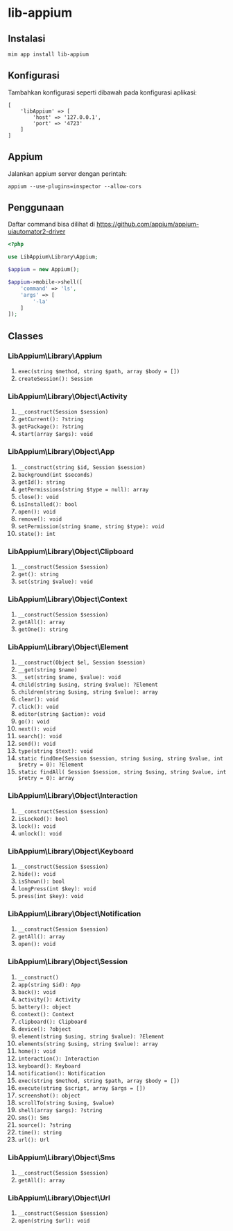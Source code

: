 # lib-appium

## Instalasi

```
mim app install lib-appium
```

## Konfigurasi

Tambahkan konfigurasi seperti dibawah pada konfigurasi aplikasi:

```
[
    'libAppium' => [
        'host' => '127.0.0.1',
        'port' => '4723'
    ]
]
```

## Appium

Jalankan appium server dengan perintah:

```
appium --use-plugins=inspector --allow-cors
```

## Penggunaan

Daftar command bisa dilihat di https://github.com/appium/appium-uiautomator2-driver

```php
<?php

use LibAppium\Library\Appium;

$appium = new Appium();

$appium->mobile->shell([
    'command' => 'ls',
    'args' => [
        '-la'
    ]
]);
```

## Classes

### LibAppium\Library\Appium

1. `exec(string $method, string $path, array $body = [])`
2. `createSession(): Session`

### LibAppium\Library\Object\Activity

1. `__construct(Session $session)`
2. `getCurrent(): ?string`
3. `getPackage(): ?string`
4. `start(array $args): void`

### LibAppium\Library\Object\App

1. `__construct(string $id, Session $session)`
2. `background(int $seconds)`
3. `getId(): string`
4. `getPermissions(string $type = null): array`
5. `close(): void`
6. `isInstalled(): bool`
7. `open(): void`
8. `remove(): void`
9. `setPermission(string $name, string $type): void`
10. `state(): int`

### LibAppium\Library\Object\Clipboard

1. `__construct(Session $session)`
2. `get(): string`
3. `set(string $value): void`

### LibAppium\Library\Object\Context

1. `__construct(Session $session)`
2. `getAll(): array`
3. `getOne(): string`

### LibAppium\Library\Object\Element

1. `__construct(Object $el, Session $session)`
2. `__get(string $name)`
3. `__set(string $name, $value): void`
4. `child(string $using, string $value): ?Element`
5. `children(string $using, string $value): array`
6. `clear(): void`
7. `click(): void`
8. `editor(string $action): void`
9. `go(): void`
10. `next(): void`
11. `search(): void`
12. `send(): void`
13. `type(string $text): void`
14. `static findOne(Session $session, string $using, string $value, int $retry = 0): ?Element`
15. `static findAll( Session $session, string $using, string $value, int $retry = 0): array`

### LibAppium\Library\Object\Interaction

1. `__construct(Session $session)`
2. `isLocked(): bool`
3. `lock(): void`
4. `unlock(): void`

### LibAppium\Library\Object\Keyboard

1. `__construct(Session $session)`
2. `hide(): void`
3. `isShown(): bool`
4. `longPress(int $key): void`
5. `press(int $key): void`

### LibAppium\Library\Object\Notification

1. `__construct(Session $session)`
2. `getAll(): array`
3. `open(): void`

### LibAppium\Library\Object\Session

1. `__construct()`
2. `app(string $id): App`
3. `back(): void`
4. `activity(): Activity`
5. `battery(): object`
6. `context(): Context`
7. `clipboard(): Clipboard`
8. `device(): ?object`
9. `element(string $using, string $value): ?Element`
10. `elements(string $using, string $value): array`
11. `home(): void`
12. `interaction(): Interaction`
13. `keyboard(): Keyboard`
14. `notification(): Notification`
15. `exec(string $method, string $path, array $body = [])`
16. `execute(string $script, array $args = [])`
17. `screenshot(): object`
18. `scrollTo(string $using, $value)`
19. `shell(array $args): ?string`
20. `sms(): Sms`
21. `source(): ?string`
22. `time(): string`
23. `url(): Url`

### LibAppium\Library\Object\Sms

1. `__construct(Session $session)`
2. `getAll(): array`

### LibAppium\Library\Object\Url

1. `__construct(Session $session)`
2. `open(string $url): void`
